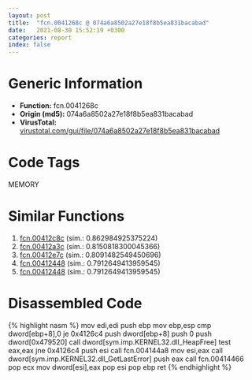 ```yaml
---
layout: post
title:  "fcn.0041268c @ 074a6a8502a27e18f8b5ea831bacabad"
date:   2021-08-30 15:52:19 +0300
categories: report
index: false
---
```


# Generic Information
- **Function:** fcn.0041268c
- **Origin (md5):** 074a6a8502a27e18f8b5ea831bacabad
- **VirusTotal:** [virustotal.com/gui/file/074a6a8502a27e18f8b5ea831bacabad][virustotal_ref]

# Code Tags
<span class="tag" id="MEMORY">MEMORY</span>


# Similar Functions

1. [fcn.00412c8c][similar_1_ref] (sim.: 0.862984925375224)
2. [fcn.00412a3c][similar_2_ref] (sim.: 0.8150818300045366)
3. [fcn.00412e7c][similar_3_ref] (sim.: 0.8091482549450696)
4. [fcn.00412448][similar_4_ref] (sim.: 0.7912649413959545)
5. [fcn.00412448][similar_5_ref] (sim.: 0.7912649413959545)


# Disassembled Code

{% highlight nasm %}
mov edi,edi
push ebp
mov ebp,esp
cmp dword[ebp+8],0
je 0x4126c4
push dword[ebp+8]
push 0
push dword[0x479520]
call dword[sym.imp.KERNEL32.dll_HeapFree]
test eax,eax
jne 0x4126c4
push esi
call fcn.004144a8
mov esi,eax
call dword[sym.imp.KERNEL32.dll_GetLastError]
push eax
call fcn.00414466
pop ecx
mov dword[esi],eax
pop esi
pop ebp
ret 
{% endhighlight %}


[similar_1_ref]: /report/fcn.00412c8c@214019fc1439a81af54ff417c477f8dc
[similar_2_ref]: /report/fcn.00412a3c@0b645351d6df77d56852ad106e75fced
[similar_3_ref]: /report/fcn.00412e7c@e16f74a2849182d98050864255e902f8
[similar_4_ref]: /report/fcn.00412448@52ea19825b31b24fc52fb42b8c38ea37
[similar_5_ref]: /report/fcn.00412448@14618ef6ca36984f994ab39b0c0ac7d8
[virustotal_ref]: https://www.virustotal.com/gui/file/074a6a8502a27e18f8b5ea831bacabad